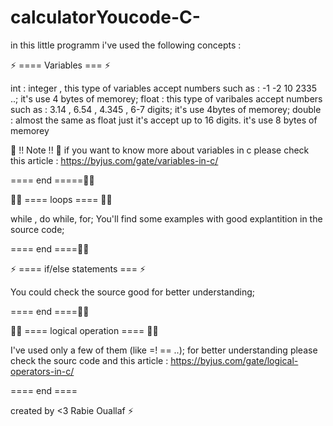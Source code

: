 # calculatorYoucode-C-

in this little programm i've used the following concepts : 

⚡ ==== Variables === ⚡

int : integer , this type of variables accept numbers such as : -1 -2 10 2335 ..; it's use 4 bytes of memorey;
float : this type of varibales accept numbers such as : 3.14 , 6.54 , 4.345 , 6-7 digits;  it's use 4bytes of memorey;
double : almost the same as float just it's accept up to 16 digits. it's use 8 bytes of memorey


📛 !! Note !! 📛
if you want to know more about variables in c please check this article : https://byjus.com/gate/variables-in-c/


==== end =====✋🏻

👨‍💻 ==== loops ==== 👨‍💻

while , do while, for; 
You'll find some examples with good explantition in the source code;

==== end ====✋🏻


⚡ ==== if/else statements === ⚡

You could check the source good for better understanding;

==== end ====✋🏻

👨‍💻 ==== logical operation ==== 👨‍💻

I've used only a few of them (like =! == ..);
for better understanding please check the sourc code and this article : https://byjus.com/gate/logical-operators-in-c/

==== end ====

created by <3 Rabie Ouallaf ⚡

